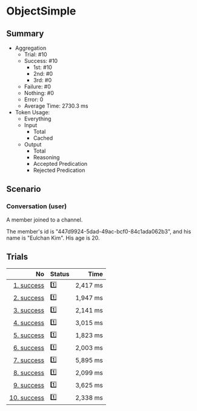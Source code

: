 # ObjectSimple
## Summary
  - Aggregation
    - Trial: #10
    - Success: #10
      - 1st: #10
      - 2nd: #0
      - 3rd: #0
    - Failure: #0
    - Nothing: #0
    - Error: 0
    - Average Time: 2730.3 ms
  - Token Usage:
    - Everything
    - Input
      - Total
      - Cached
    - Output
      - Total
      - Reasoning
      - Accepted Predication
      - Rejected Predication

## Scenario
### Conversation (user)
A member joined to a channel.

The member's id is "447d9924-5dad-49ac-bcf0-84c1ada062b3",
and his name is "Eulchan Kim". His age is 20.

## Trials
No | Status | Time
---:|:-------|------:
[1. success](./trials/1.success.json) | 1️⃣ | 2,417 ms
[2. success](./trials/2.success.json) | 1️⃣ | 1,947 ms
[3. success](./trials/3.success.json) | 1️⃣ | 2,141 ms
[4. success](./trials/4.success.json) | 1️⃣ | 3,015 ms
[5. success](./trials/5.success.json) | 1️⃣ | 1,823 ms
[6. success](./trials/6.success.json) | 1️⃣ | 2,003 ms
[7. success](./trials/7.success.json) | 1️⃣ | 5,895 ms
[8. success](./trials/8.success.json) | 1️⃣ | 2,099 ms
[9. success](./trials/9.success.json) | 1️⃣ | 3,625 ms
[10. success](./trials/10.success.json) | 1️⃣ | 2,338 ms